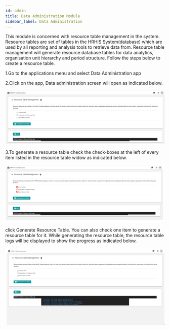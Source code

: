 ```yaml
---
id: admin
title: Data Administration Module
sidebar_label: Data Administration
---
```


This module is concerned with resource table management in the system. Resource tables are set of tables in the HRHIS System(database) which are used by all reporting and analysis tools to retrieve data from. Resource table management will generate resource database tables for data analytics, organisation unit hierarchy and period structure. Follow the steps below to create a resource table.

1.Go to the applications menu and select Data Administration app


2.Click on the app, Data administration screen will open as indicated below.

![img alt](/images/DataAdministrationWindow.png)

3.To generate a resource table check the check-boxes at the left of every item listed in the resource table widow as indicated below.

![img alt](/images/CreatingResourceTable.png)

 click Generate Resource Table. You can also check one item to generate a resource table for it. While generating the resource table, the resource table logs will be displayed to show the progress as indicated below.
 
![img alt](/images/ResourceTableLogs.png)
